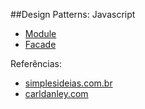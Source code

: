 ##Design Patterns: Javascript

* [Module](https://github.com/realronchi/design-patterns-javascript/blob/master/module.md)
* [Facade](https://github.com/realronchi/design-patterns-javascript/blob/master/facade.md)

Referências:
* [simplesideias.com.br](http://simplesideias.com.br/design-patterns-no-javascript-module)
* [carldanley.com](https://carldanley.com/js-facade-pattern/)
